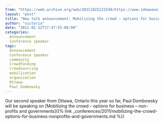 ```yaml
---
from: "https://web.archive.org/web/20211025222548/https://www.ideawave.ca/new-talk-announcement-mobilizing-the-crowd-%e2%80%93-options-for-business-%e2%80%93-non-profits-and-governments/"
layout: "post"
title: "New talk announcement: Mobilizing the crowd – options for business – non-profits and governments"
author: "victoria"
date: "2011-01-12T17:47:55-08:00"
categories:
  Announcement
  Conference speaker
tags: 
  Announcement
  Conference speaker
  community
  Crowdfunding
  Crowdsourcing
  mobilization
  organization
  Ottawa
  Paul Dombowsky
---
```


Our second speaker from Ottawa, Ontario this year so far, Paul Dombowsky will be speaking on [Mobilizing the crowd – options for business – non-profits and governments]({% link _conferences/2011/mobilizing-the-crowd-options-for-business-nonprofits-and-governments.md %})

